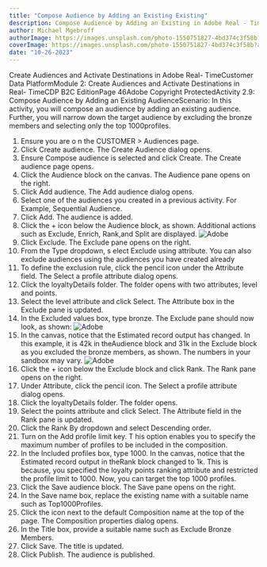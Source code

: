 ```yaml
---
title: "Compose Audience by Adding an Existing Existing"
description: Compose Audience by Adding an Existing in Adobe Real - Time Customer Data.
author: Michael Mgebroff
authorImage: https://images.unsplash.com/photo-1550751827-4bd374c3f58b?auto=format&fit=crop&q=80&w=3540&ixlib=rb-4.0.3&ixid=M3wxMjA3fDB8MHxwaG90by1wYWdlfHx8fGVufDB8fHx8fA%3D%3D
coverImage: https://images.unsplash.com/photo-1550751827-4bd374c3f58b?auto=format&fit=crop&q=80&w=3540&ixlib=rb-4.0.3&ixid=M3wxMjA3fDB8MHxwaG90by1wYWdlfHx8fGVufDB8fHx8fA%3D%3D
date: "10-26-2023"
---
```


Create Audiences and Activate Destinations in Adobe Real- TimeCustomer Data PlatformModule 2: Create Audiences and Activate Destinations in Real- TimeCDP B2C EditionPage 46Adobe Copyright ProtectedActivity 2.9: Compose Audience by Adding an Existing AudienceScenario: In this activity, you will compose an audience by adding an existing audience. Further, you will narrow down the target audience by excluding the bronze members and selecting only the top 1000profiles.

1. Ensure you are o n the CUSTOMER > Audiences page.
2. Click Create audience. The Create Audience dialog opens.
3. Ensure Compose audience is selected and click Create. The Create audience page opens.
4. Click the Audience block on the canvas. The Audience pane opens on the right.
5. Click Add audience. The Add audience dialog opens.
6. Select one of the audiences you created in a previous activity. For Example, Sequential Audience.
7. Click Add. The audience is added.
8. Click the + icon below the Audience block, as shown. Additional actions such as Exclude, Enrich, Rank,and Split are displayed.
   ![Adobe](/images/segments/segments40.png "Compose Audience by Adding an Existing Audience")
9. Click Exclude. The Exclude pane opens on the right.
10. From the Type dropdown, s elect Exclude using attribute. You can also exclude audiences using the audiences you have created already
11. To define the exclusion rule, click the pencil icon under the Attribute field. The Select a profile attribute dialog opens.
12. Click the loyaltyDetails folder. The folder opens with two attributes, level and points.
13. Select the level attribute and click Select. The Attribute box in the Exclude pane is updated.
14. In the Excluded values box, type bronze. The Exclude pane should now look, as shown:
    ![Adobe](/images/segments/segments40.png "Compose Audience by Adding an Existing Audience")
15. In the canvas, notice that the Estimated record output has changed. In this example, it is 42k in theAudience block and 31k in the Exclude block as you excluded the bronze members, as shown. The numbers in your sandbox may vary.
    ![Adobe](/images/segments/segments42.png "Compose Audience by Adding an Existing Audience")
16. Click the + icon below the Exclude block and click Rank. The Rank pane opens on the right.
17. Under Attribute, click the pencil icon. The Select a profile attribute dialog opens.
18. Click the loyaltyDetails folder. The folder opens.
19. Select the points attribute and click Select. The Attribute field in the Rank pane is updated.
20. Click the Rank By dropdown and select Descending order.
21. Turn on the Add profile limit key. T his option enables you to specify the maximum number of profiles to be included in the composition.
22. In the Included profiles box, type 1000. In the canvas, notice that the Estimated record output in theRank block changed to 1k. This is because, you specified the loyalty points ranking attribute and restricted the profile limit to 1000. Now, you can target the top 1000 profiles.
23. Click the Save audience block. The Save pane opens on the right.
24. In the Save name box, replace the existing name with a suitable name such as Top1000Profiles.
25. Click the icon next to the default Composition name at the top of the page. The Composition properties dialog opens.
26. In the Title box, provide a suitable name such as Exclude Bronze Members.
27. Click Save. The title is updated.
28. Click Publish. The audience is published.
